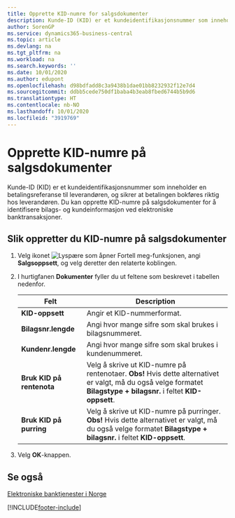 ```yaml
---
title: Opprette KID-numre for salgsdokumenter
description: Kunde-ID (KID) er et kundeidentifikasjonsnummer som inneholder en betalingsreferanse til leverandøren, og sikrer at betalingen bokføres riktig hos leverandøren.
author: SorenGP
ms.service: dynamics365-business-central
ms.topic: article
ms.devlang: na
ms.tgt_pltfrm: na
ms.workload: na
ms.search.keywords: ''
ms.date: 10/01/2020
ms.author: edupont
ms.openlocfilehash: d98bdfadd8c3a9438b1dae01bb8232932f12e7d4
ms.sourcegitcommit: ddbb5cede750df1baba4b3eab8fbed6744b5b9d6
ms.translationtype: HT
ms.contentlocale: nb-NO
ms.lasthandoff: 10/01/2020
ms.locfileid: "3919769"
---
```

# <a name="set-up-kid-numbers-on-sales-documents"></a>Opprette KID-numre på salgsdokumenter
Kunde-ID (KID) er et kundeidentifikasjonsnummer som inneholder en betalingsreferanse til leverandøren, og sikrer at betalingen bokføres riktig hos leverandøren. Du kan opprette KID-numre på salgsdokumenter for å identifisere bilags- og kundeinformasjon ved elektroniske banktransaksjoner.  

## <a name="to-set-up-kid-numbers-on-sales-documents"></a>Slik oppretter du KID-numre på salgsdokumenter  

1.  Velg ikonet ![Lyspære som åpner Fortell meg-funksjonen](../../media/ui-search/search_small.png "Fortell hva du vil gjøre"), angi **Salgsoppsett**, og velg deretter den relaterte koblingen.  
2.  I hurtigfanen **Dokumenter** fyller du ut feltene som beskrevet i tabellen nedenfor.  

    |Felt|Description|  
    |---------------------------------|---------------------------------------|  
    |**KID-oppsett**|Angir et KID-nummerformat.|  
    |**Bilagsnr.lengde**|Angi hvor mange sifre som skal brukes i bilagsnummeret.|  
    |**Kundenr.lengde**|Angi hvor mange sifre som skal brukes i kundenummeret.|  
    |**Bruk KID på rentenota**|Velg å skrive ut KID-numre på rentenotaer. **Obs!**  Hvis dette alternativet er valgt, må du også velge formatet **Bilagstype + bilagsnr.** i feltet **KID-oppsett**.|  
    |**Bruk KID på purring**|Velg å skrive ut KID-numre på purringer. **Obs!**  Hvis dette alternativet er valgt, må du også velge formatet **Bilagstype + bilagsnr.** i feltet **KID-oppsett**.|

3.  Velg **OK**-knappen.  

## <a name="see-also"></a>Se også  
 [Elektroniske banktjenester i Norge](electronic-banking-in-norway.md) 


[!INCLUDE[footer-include](../../includes/footer-banner.md)]